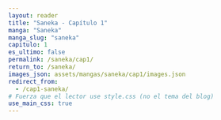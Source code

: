 ```yaml
---
layout: reader
title: "Saneka - Capítulo 1"
manga: "Saneka"
manga_slug: "saneka"
capitulo: 1
es_ultimo: false
permalink: /saneka/cap1/
return_to: /saneka/
images_json: assets/mangas/saneka/cap1/images.json
redirect_from:
  - /cap1-saneka/
# Fuerza que el lector use style.css (no el tema del blog)
use_main_css: true
---
```

